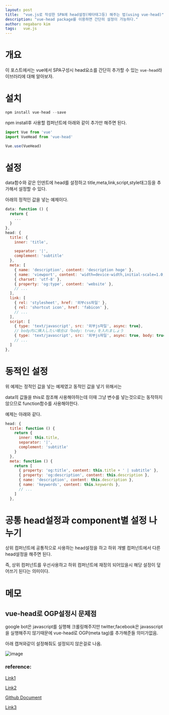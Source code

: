 ```yaml
---
layout: post
title:  "vue.js로 작성한 SPA에 head설정(메타태그등) 해주는 법(using vue-head)"
description: "vue-head package를 이용하면 간단히 설정이 가능하다."
author: negabaro kim
tags:	vue.js
---
```


# 개요

이 포스트에서는 vue에서 SPA구성시 head요소를 간단히 추가할 수 있는 `vue-head`라이브러리에 대해 알아보자.


# 설치


```js
npm install vue-head --save
```

npm install후 사용할 컴퍼넌트에 아래와 같이 추가만 해주면 된다.

```js
import Vue from 'vue'
import VueHead from 'vue-head'

Vue.use(VueHead)
```

# 설정

data함수와 같은 인덴트에 head를 설정하고 title,meta,link,script,style태그등을 추가해서 설정할 수 있다.

아래의 정적인 값을 넣는 예제이다.

```js
data: function () {
  return {
    ...
  }
},
head: {
  title: {
    inner: 'title',

    separator: '|',
    complement: 'subtitle'
  },
  meta: [
    { name: 'description', content: 'description hoge' },
    { name: 'viewport', content: 'width=device-width,initial-scale=1.0,user-scalable=no' }
    { charset: 'utf-8' },
    { property: 'og:type', content: 'website' },
    // ... 
  ],
  link: [
    { rel: 'stylesheet', href: '외부css파일' },
    { rel: 'shortcut icon', href: 'fabicon' },
    // ... 
  ],
  script: [
    { type: 'text/javascript', src: '외부js파일', async: true},
    // body内に挿入したい場合は「body: true」を入れましょう
    { type: 'text/javascript', src: '외부js파일', async: true, body: true},
    // ... 
  ]
},
```

# 동적인 설정

위 예제는 정적인 값을 넣는 예제였고 동적인 값을 넣기 위해서는 

data의 값들을 this로 참조해 사용해야하는데 이때 그냥 변수를 넣는것으로는 동작하지 않으므로
function함수를 사용해야한다.

예제는 아래와 같다.

```js
head: {
  title: function () {
    return {
      inner: this.title,
      separator: '|',
      complement: 'subtitle'
    }
  },
  meta: function () {
    return [
      { property: 'og:title', content: this.title + ' | subtitle' },
      { property: 'og:description', content: this.description },
      { name: 'description', content: this.description },
      { name: 'keywords', content: this.keywords },
      // ... 
    ]
  },
```

# 공통 head설정과 component별 설정 나누기

상위 컴퍼넌트에 공통적으로 사용하는 head설정을 하고 하위 개별 컴퍼넌트에서 다른 head설정을 해주면 된다.

즉, 상위 컴퍼넌트를 우선사용하고 하위 컴퍼넌트에 재정의 되어있을시 해당 설정이 덮어쓰기 된다는 의미이다.


# 메모

## vue-head로 OGP설정시 문제점

google bot은 javascript를 실행해 크롤링해주지만 twitter,facebook은 javasscript을 실행해주지 않기때문에 vue-head로 OGP(meta tag)를 추가해준들 의미가없음.

아래 캡쳐와같이 설정해줘도 설정되지 않은걸로 나옴.

![image](https://user-images.githubusercontent.com/4640346/98397233-610d8980-20a2-11eb-89de-092b380af671.png)

### reference:

[Link1](https://www.sky-limit-future.com/entry/2017/09/19/131736)

[Link2](https://qiita.com/yuta-38/items/1fc2d1f5b4add2c0ed2c)

[Github Document](https://github.com/ktquez/vue-head)

[Link3](https://ti-tomo-knowledge.hatenablog.com/entry/2018/06/21/104519)

[SPA with AWS]:(https://www.slideshare.net/rs_wisteria/spaogp)

